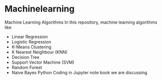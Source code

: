 # Machinelearning
Machine Learning Algorithms 
In this repository, machine learning algorithms like
* Linear Regression
* Logistic Regression
* K-Means Clustering
* K Nearest Neighbour (KNN)
* Decision Tree
* Support Vector Machine (SVM)
* Random Forest
* Naive Bayes 
Python Coding in Jupyter note book we are discussing 
